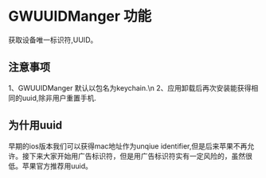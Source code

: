  GWUUIDManger 功能
=========================
获取设备唯一标识符,UUID。

注意事项
-------------------------
1、GWUUIDManger 默认以包名为keychain.\n
2、应用卸载后再次安装能获得相同的uuid,除非用户重置手机.

为什用uuid
-----------------------
早期的ios版本我们可以获得mac地址作为unqiue identifier,但是后来苹果不再允许。接下来大家开始用广告标识符，但是用广告标识符实有一定风险的，虽然很低。苹果官方推荐用uuid。
